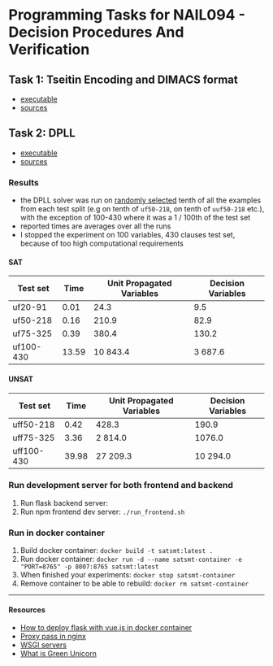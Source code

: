 # Programming Tasks for NAIL094 - Decision Procedures And Verification

## Task 1: Tseitin Encoding and DIMACS format
- [executable](task1.py)
- [sources](tseitin_encoding/)

## Task 2: DPLL
- [executable](task2.py)
- [sources](dpll/)

### Results
- the DPLL solver was run on [randomly selected](dpll/task2_filter.py) tenth of all the examples from each test split (e.g on tenth of `uf50-218`, on tenth of `uuf50-218` etc.), with the exception of 100-430 where it was a 1 / 100th of the test set
- reported times are averages over all the runs
- I stopped the experiment on 100 variables, 430 clauses test set, because of too high computational requirements

#### SAT

| Test set  | Time  | Unit Propagated Variables | Decision Variables |
|-----------|-------|---------------------------|--------------------|
| uf20-91   | 0.01  | 24.3                      | 9.5                |
| uf50-218  | 0.16  | 210.9                     | 82.9               |
| uf75-325  | 0.39  | 380.4                     | 130.2              |
| uf100-430 | 13.59 | 10 843.4                  | 3 687.6            |

#### UNSAT

| Test set   | Time  | Unit Propagated Variables | Decision Variables |
|------------|-------|---------------------------|--------------------|
| uff50-218  | 0.42  | 428.3                     | 190.9              |
| uff75-325  | 3.36  | 2 814.0                   | 1076.0             |
| uff100-430 | 39.98 | 27 209.3                  | 10 294.0           |

### Run development server for both frontend and backend

1. Run flask backend server:
2. Run npm frontend dev server: `./run_frontend.sh`

### Run in docker container

1. Build docker container: `docker build -t satsmt:latest .`
2. Run docker container: `docker run -d --name satsmt-container -e "PORT=8765" -p 8007:8765 satsmt:latest`
3. When finished your experiments: `docker stop satsmt-container`
4. Remove container to be able to rebuild: `docker rm satsmt-container`

-----

#### Resources

- [How to deploy flask with vue.js in docker container](https://testdriven.io/blog/deploying-flask-to-heroku-with-docker-and-gitlab/)
- [Proxy pass in nginx](https://dev.to/danielkun/nginx-everything-about-proxypass-2ona)
- [WSGI servers](https://www.fullstackpython.com/wsgi-servers.html)
- [What is Green Unicorn](https://vsupalov.com/what-is-gunicorn/)